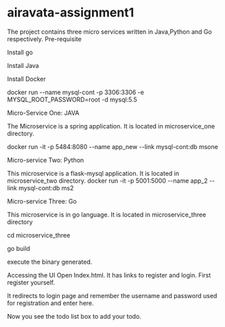 # airavata-assignment1
The project contains three micro services written in Java,Python and Go respectively.
Pre-requisite

Install go

Install Java

Install Docker


docker run --name mysql-cont -p 3306:3306 -e MYSQL_ROOT_PASSWORD=root -d mysql:5.5

Micro-Service One: JAVA

The Microservice is a spring application. It is located in microservice_one directory.

docker run -it -p 5484:8080 --name app_new --link mysql-cont:db msone

Micro-service Two: Python

This microservice is a flask-mysql application. It is located in microservice_two directory.
docker run -it -p 5001:5000 --name app_2 --link mysql-cont:db ms2

Micro-service Three: Go 

This microservice is in go language. It is located in microservice_three directory

cd microservice_three

go build

execute the binary generated.



Accessing the UI
Open Index.html. It has links to register and login. First register yourself.

It redirects to login page and remember the username and password used for registration and enter here.

Now you see the todo list box to add your todo.

